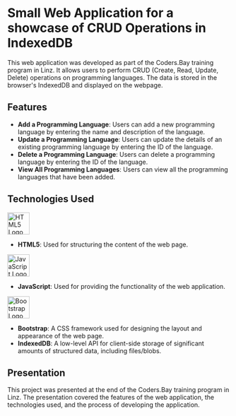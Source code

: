 # Small Web Application for a showcase of CRUD Operations in IndexedDB

This web application was developed as part of the Coders.Bay training program in Linz. It allows users to perform CRUD (Create, Read, Update, Delete) operations on programming languages. The data is stored in the browser's IndexedDB and displayed on the webpage.

## Features

- **Add a Programming Language**: Users can add a new programming language by entering the name and description of the language.
- **Update a Programming Language**: Users can update the details of an existing programming language by entering the ID of the language.
- **Delete a Programming Language**: Users can delete a programming language by entering the ID of the language.
- **View All Programming Languages**: Users can view all the programming languages that have been added.

## Technologies Used

<img src="https://github.com/ricod3/IndexedDB/assets/113040547/1a443e18-00ee-4192-ae4b-11d8eb2fc145" alt="HTML5 Logo" width="50" height="50">

- **HTML5**: Used for structuring the content of the web page.

<img src="https://github.com/ricod3/IndexedDB/assets/113040547/3b25bfaf-7bfd-4473-bc4a-695f3a96bc70" alt="JavaScript Logo" width="50" height="50">

- **JavaScript**: Used for providing the functionality of the web application.
  
<img src="https://github.com/ricod3/IndexedDB/assets/113040547/b647b135-c831-43bb-a513-38c8bbbdffb1" alt="Bootstrap Logo" width="50" height="50">

- **Bootstrap**: A CSS framework used for designing the layout and appearance of the web page.
- **IndexedDB**: A low-level API for client-side storage of significant amounts of structured data, including files/blobs.

## Presentation

This project was presented at the end of the Coders.Bay training program in Linz. The presentation covered the features of the web application, the technologies used, and the process of developing the application.

